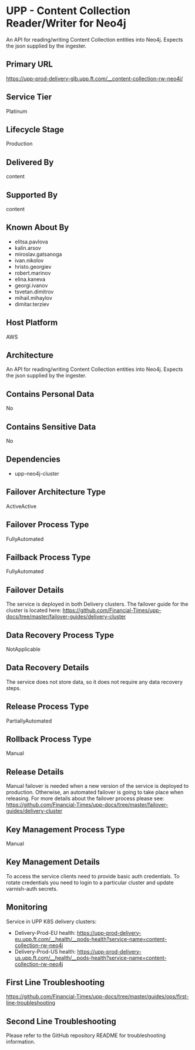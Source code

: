 # UPP - Content Collection Reader/Writer for Neo4j

An API for reading/writing Content Collection entities into Neo4j. Expects the json supplied by the ingester.

## Primary URL

<https://upp-prod-delivery-glb.upp.ft.com/__content-collection-rw-neo4j/>

## Service Tier

Platinum

## Lifecycle Stage

Production

## Delivered By

content

## Supported By

content

## Known About By

- elitsa.pavlova
- kalin.arsov
- miroslav.gatsanoga
- ivan.nikolov
- hristo.georgiev
- robert.marinov
- elina.kaneva
- georgi.ivanov
- tsvetan.dimitrov
- mihail.mihaylov
- dimitar.terziev

## Host Platform

AWS

## Architecture

An API for reading/writing Content Collection entities into Neo4j. Expects the json supplied by the ingester.

## Contains Personal Data

No

## Contains Sensitive Data

No

## Dependencies

- upp-neo4j-cluster

## Failover Architecture Type

ActiveActive

## Failover Process Type

FullyAutomated

## Failback Process Type

FullyAutomated

## Failover Details

The service is deployed in both Delivery clusters. The failover guide for the cluster is located here:
<https://github.com/Financial-Times/upp-docs/tree/master/failover-guides/delivery-cluster>

## Data Recovery Process Type

NotApplicable

## Data Recovery Details

The service does not store data, so it does not require any data recovery steps.

## Release Process Type

PartiallyAutomated

## Rollback Process Type

Manual

## Release Details

Manual failover is needed when a new version of the service is deployed to production. Otherwise, an automated failover is going to take place when releasing. For more details about the failover process please see: <https://github.com/Financial-Times/upp-docs/tree/master/failover-guides/delivery-cluster>

## Key Management Process Type

Manual

## Key Management Details

To access the service clients need to provide basic auth credentials.
To rotate credentials you need to login to a particular cluster and update varnish-auth secrets.

## Monitoring

Service in UPP K8S delivery clusters:

- Delivery-Prod-EU health: <https://upp-prod-delivery-eu.upp.ft.com/__health/__pods-health?service-name=content-collection-rw-neo4j>
- Delivery-Prod-US health: <https://upp-prod-delivery-us.upp.ft.com/__health/__pods-health?service-name=content-collection-rw-neo4j>

## First Line Troubleshooting

<https://github.com/Financial-Times/upp-docs/tree/master/guides/ops/first-line-troubleshooting>

## Second Line Troubleshooting

Please refer to the GitHub repository README for troubleshooting information.
